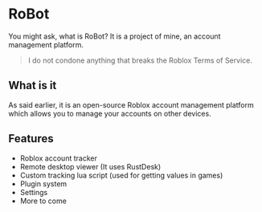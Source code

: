 # RoBot

You might ask, what is RoBot? It is a project of mine, an account management platform.

> I do not condone anything that breaks the Roblox Terms of Service.

## What is it

As said earlier, it is an open-source Roblox account management platform which allows you to manage your accounts on other devices.

## Features

- Roblox account tracker
- Remote desktop viewer (It uses RustDesk)
- Custom tracking lua script (used for getting values in games)
- Plugin system
- Settings
- More to come

